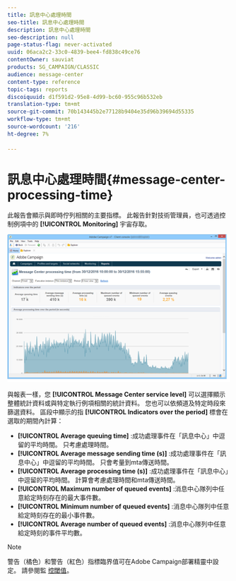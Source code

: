 ```yaml
---
title: 訊息中心處理時間
seo-title: 訊息中心處理時間
description: 訊息中心處理時間
seo-description: null
page-status-flag: never-activated
uuid: 06aca2c2-33c0-4839-bee4-fd838c49ce76
contentOwner: sauviat
products: SG_CAMPAIGN/CLASSIC
audience: message-center
content-type: reference
topic-tags: reports
discoiquuid: d1f591d2-95e8-4d99-bc60-955c96b532eb
translation-type: tm+mt
source-git-commit: 70b143445b2e77128b9404e35d96b39694d55335
workflow-type: tm+mt
source-wordcount: '216'
ht-degree: 7%

---
```



# 訊息中心處理時間{#message-center-processing-time}

此報告會顯示與即時佇列相關的主要指標。 此報告針對技術管理員，也可透過控制例項中的 **[!UICONTROL Monitoring]** 宇宙存取。

![](assets/mc_reports_2.png)

與報表一樣，您 **[!UICONTROL Message Center service level]** 可以選擇顯示整體統計資料或與特定執行例項相關的統計資料。 您也可以依頻道及特定時段來篩選資料。 區段中顯示的指 **[!UICONTROL Indicators over the period]** 標會在選取的期間內計算：

* **[!UICONTROL Average queuing time]** :成功處理事件在「訊息中心」中逗留的平均時間。 只考慮處理時間。
* **[!UICONTROL Average message sending time (s)]** :成功處理事件在「訊息中心」中逗留的平均時間。 只會考量到mta傳送時間。
* **[!UICONTROL Average processing time (s)]** :成功處理事件在「訊息中心」中逗留的平均時間。 計算會考慮處理時間和mta傳送時間。
* **[!UICONTROL Maximum number of queued events]** :消息中心隊列中任意給定時刻存在的最大事件數。
* **[!UICONTROL Minimum number of queued events]** :消息中心隊列中任意給定時刻存在的最小事件數。
* **[!UICONTROL Average number of queued events]** :消息中心隊列中任意給定時刻的事件平均數。

>[!NOTE]
>
>警告（橘色）和警告（紅色）指標臨界值可在Adobe Campaign部署精靈中設定。 請參閱監 [控閾值](../../message-center/using/monitoring-thresholds.md)。

